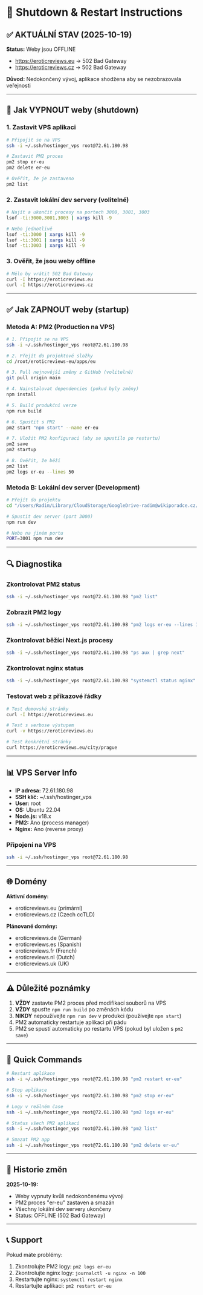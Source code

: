 # 🔴 Shutdown & Restart Instructions

## ✅ AKTUÁLNÍ STAV (2025-10-19)

**Status:** Weby jsou OFFLINE
- https://eroticreviews.eu → 502 Bad Gateway
- https://eroticreviews.cz → 502 Bad Gateway

**Důvod:** Nedokončený vývoj, aplikace shodžena aby se nezobrazovala veřejnosti

---

## 🛑 Jak VYPNOUT weby (shutdown)

### 1. Zastavit VPS aplikaci

```bash
# Připojit se na VPS
ssh -i ~/.ssh/hostinger_vps root@72.61.180.98

# Zastavit PM2 proces
pm2 stop er-eu
pm2 delete er-eu

# Ověřit, že je zastaveno
pm2 list
```

### 2. Zastavit lokální dev servery (volitelné)

```bash
# Najít a ukončit procesy na portech 3000, 3001, 3003
lsof -ti:3000,3001,3003 | xargs kill -9

# Nebo jednotlivě
lsof -ti:3000 | xargs kill -9
lsof -ti:3001 | xargs kill -9
lsof -ti:3003 | xargs kill -9
```

### 3. Ověřit, že jsou weby offline

```bash
# Mělo by vrátit 502 Bad Gateway
curl -I https://eroticreviews.eu
curl -I https://eroticreviews.cz
```

---

## ✅ Jak ZAPNOUT weby (startup)

### Metoda A: PM2 (Production na VPS)

```bash
# 1. Připojit se na VPS
ssh -i ~/.ssh/hostinger_vps root@72.61.180.98

# 2. Přejít do projektové složky
cd /root/eroticreviews-eu/apps/eu

# 3. Pull nejnovější změny z GitHub (volitelné)
git pull origin main

# 4. Nainstalovat dependencies (pokud byly změny)
npm install

# 5. Build produkční verze
npm run build

# 6. Spustit s PM2
pm2 start "npm start" --name er-eu

# 7. Uložit PM2 konfiguraci (aby se spustilo po restartu)
pm2 save
pm2 startup

# 8. Ověřit, že běží
pm2 list
pm2 logs er-eu --lines 50
```

### Metoda B: Lokální dev server (Development)

```bash
# Přejít do projektu
cd "/Users/Radim/Library/CloudStorage/GoogleDrive-radim@wikiporadce.cz/Můj disk/claude code/eroticreviews-eu/apps/eu"

# Spustit dev server (port 3000)
npm run dev

# Nebo na jiném portu
PORT=3001 npm run dev
```

---

## 🔍 Diagnostika

### Zkontrolovat PM2 status

```bash
ssh -i ~/.ssh/hostinger_vps root@72.61.180.98 "pm2 list"
```

### Zobrazit PM2 logy

```bash
ssh -i ~/.ssh/hostinger_vps root@72.61.180.98 "pm2 logs er-eu --lines 100"
```

### Zkontrolovat běžící Next.js procesy

```bash
ssh -i ~/.ssh/hostinger_vps root@72.61.180.98 "ps aux | grep next"
```

### Zkontrolovat nginx status

```bash
ssh -i ~/.ssh/hostinger_vps root@72.61.180.98 "systemctl status nginx"
```

### Testovat web z příkazové řádky

```bash
# Test domovské stránky
curl -I https://eroticreviews.eu

# Test s verbose výstupem
curl -v https://eroticreviews.eu

# Test konkrétní stránky
curl https://eroticreviews.eu/city/prague
```

---

## 📊 VPS Server Info

- **IP adresa:** 72.61.180.98
- **SSH klíč:** ~/.ssh/hostinger_vps
- **User:** root
- **OS:** Ubuntu 22.04
- **Node.js:** v18.x
- **PM2:** Ano (process manager)
- **Nginx:** Ano (reverse proxy)

### Připojení na VPS

```bash
ssh -i ~/.ssh/hostinger_vps root@72.61.180.98
```

---

## 🌐 Domény

**Aktivní domény:**
- eroticreviews.eu (primární)
- eroticreviews.cz (Czech ccTLD)

**Plánované domény:**
- eroticreviews.de (German)
- eroticreviews.es (Spanish)
- eroticreviews.fr (French)
- eroticreviews.nl (Dutch)
- eroticreviews.uk (UK)

---

## ⚠️ Důležité poznámky

1. **VŽDY** zastavte PM2 proces před modifikací souborů na VPS
2. **VŽDY** spusťte `npm run build` po změnách kódu
3. **NIKDY** nepoužívejte `npm run dev` v produkci (používejte `npm start`)
4. PM2 automaticky restartuje aplikaci při pádu
5. PM2 se spustí automaticky po restartu VPS (pokud byl uložen s `pm2 save`)

---

## 🚀 Quick Commands

```bash
# Restart aplikace
ssh -i ~/.ssh/hostinger_vps root@72.61.180.98 "pm2 restart er-eu"

# Stop aplikace
ssh -i ~/.ssh/hostinger_vps root@72.61.180.98 "pm2 stop er-eu"

# Logy v reálném čase
ssh -i ~/.ssh/hostinger_vps root@72.61.180.98 "pm2 logs er-eu"

# Status všech PM2 aplikací
ssh -i ~/.ssh/hostinger_vps root@72.61.180.98 "pm2 list"

# Smazat PM2 app
ssh -i ~/.ssh/hostinger_vps root@72.61.180.98 "pm2 delete er-eu"
```

---

## 📝 Historie změn

**2025-10-19:**
- Weby vypnuty kvůli nedokončenému vývoji
- PM2 proces "er-eu" zastaven a smazán
- Všechny lokální dev servery ukončeny
- Status: OFFLINE (502 Bad Gateway)

---

## 📞 Support

Pokud máte problémy:
1. Zkontrolujte PM2 logy: `pm2 logs er-eu`
2. Zkontrolujte nginx logy: `journalctl -u nginx -n 100`
3. Restartujte nginx: `systemctl restart nginx`
4. Restartujte aplikaci: `pm2 restart er-eu`
